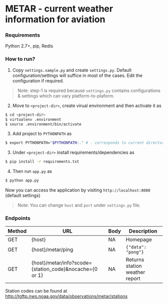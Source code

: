 # METAR - current weather information for aviation

### Requirements
Python 2.7+, pip, Redis

### How to run?
1. Copy ```settings.sample.py``` and create ```settings.py```. Default configuration/settings will suffice in most of the cases. 
Edit the configuration if required.

> Note: step-1 is required because ```settings.py``` contains configurations & settings which can vary platform-to-plaform.

2. Move to ```<project-dir>```, create virual environment and then activate it as


```sh
$ cd <project-dir>
$ virtualenv .environment
$ source .environment/bin/activate
```

3. Add project to ```PYTHONPATH``` as 

```sh 
$ export PYTHONPATH="$PYTHONPATH:." # . corresponds to current directory(project-dir)
```

3. Under ```<project-dir>``` install requirements/dependencies as 

```sh 
$ pip install -r requirements.txt
```

4. Then run ```app.py``` as  

```sh
$ python app.py
```

Now you can access the application by visiting ```http://localhost:8080``` (default settings)

> Note: You can change ```host``` and ```port``` under ```settings.py``` file.

### Endpoints

| Method | URL | Body | Description |
| ------ | --- | ---- | ----------- |
| GET | {host} | NA | Homepage |
| GET | {host}/metar/ping | NA | ```{"data": "pong"}``` |
| GET | {host}/metar/info?scode={station_code}&nocache={0 or 1} | NA | Returns station weather report |

Station codes can be found at http://tgftp.nws.noaa.gov/data/observations/metar/stations
